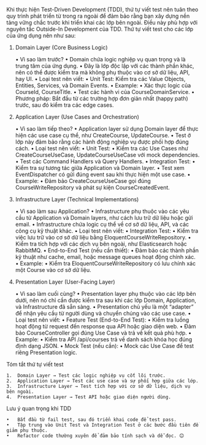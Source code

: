 Khi thực hiện Test-Driven Development (TDD), thứ tự viết test nên tuân theo quy trình phát triển từ trong ra ngoài để đảm bảo rằng bạn xây dựng nền tảng vững chắc trước khi triển khai các lớp bên ngoài. Điều này phù hợp với nguyên tắc Outside-In Development của TDD. Thứ tự viết test cho các lớp của ứng dụng nên như sau:

1. Domain Layer (Core Business Logic)

	•	Vì sao làm trước?
	•	Domain chứa logic nghiệp vụ quan trọng và là trung tâm của ứng dụng.
	•	Đây là lớp độc lập với các thành phần khác, nên có thể được kiểm tra mà không phụ thuộc vào cơ sở dữ liệu, API, hay UI.
	•	Loại test nên viết:
	•	Unit Test: Kiểm tra các Value Objects, Entities, Services, và Domain Events.
	•	Example:
	•	Xác thực logic của CourseId, CourseTitle.
	•	Test các hành vi của CourseDomainService.
	•	Phương pháp: Bắt đầu từ các trường hợp đơn giản nhất (happy path) trước, sau đó kiểm tra các edge cases.

2. Application Layer (Use Cases and Orchestration)

	•	Vì sao làm tiếp theo?
	•	Application layer sử dụng Domain layer để thực hiện các use case cụ thể, như CreateCourse, UpdateCourse.
	•	Test ở lớp này đảm bảo rằng các hành động nghiệp vụ được phối hợp đúng cách.
	•	Loại test nên viết:
	•	Unit Test:
	•	Kiểm tra các Use Cases như CreateCourseUseCase, UpdateCourseUseCase với mock dependencies.
	•	Test các Command Handlers và Query Handlers.
	•	Integration Test:
	•	Kiểm tra sự tương tác giữa Application và Domain layer.
	•	Test xem EventDispatcher có gửi đúng event sau khi thực hiện một use case.
	•	Example:
	•	Đảm bảo CreateCourseUseCase gọi đúng CourseWriteRepository và phát sự kiện CourseCreatedEvent.

3. Infrastructure Layer (Technical Implementations)

	•	Vì sao làm sau Application?
	•	Infrastructure phụ thuộc vào các yêu cầu từ Application và Domain layers, như cách lưu trữ dữ liệu hoặc gửi email.
	•	Infrastructure chứa logic cụ thể về cơ sở dữ liệu, API, và các công cụ kỹ thuật khác.
	•	Loại test nên viết:
	•	Integration Test:
	•	Kiểm tra việc lưu trữ vào cơ sở dữ liệu bằng EloquentCourseWriteRepository.
	•	Kiểm tra tích hợp với các dịch vụ bên ngoài, như Elasticsearch hoặc RabbitMQ.
	•	End-to-End Test (nếu cần thiết):
	•	Đảm bảo các thành phần kỹ thuật như cache, email, hoặc message queues hoạt động chính xác.
	•	Example:
	•	Kiểm tra EloquentCourseWriteRepository có lưu chính xác một Course vào cơ sở dữ liệu.

4. Presentation Layer (User-Facing Layer)

	•	Vì sao làm cuối cùng?
	•	Presentation layer phụ thuộc vào các lớp bên dưới, nên nó chỉ cần được kiểm tra sau khi các lớp Domain, Application, và Infrastructure đã sẵn sàng.
	•	Presentation chủ yếu là một “adapter” để nhận yêu cầu từ người dùng và chuyển chúng vào các use case.
	•	Loại test nên viết:
	•	Feature Test (End-to-End Test):
	•	Kiểm tra luồng hoạt động từ request đến response qua API hoặc giao diện web.
	•	Đảm bảo CourseController gọi đúng Use Case và trả về kết quả phù hợp.
	•	Example:
	•	Kiểm tra API /api/courses trả về danh sách khóa học đúng định dạng JSON.
	•	Mock Test (nếu cần):
	•	Mock các Use Case để test riêng Presentation logic.

Tóm tắt thứ tự viết test

	1.	Domain Layer → Test các logic nghiệp vụ cốt lõi trước.
	2.	Application Layer → Test các use case và sự phối hợp giữa các lớp.
	3.	Infrastructure Layer → Test tích hợp với cơ sở dữ liệu, dịch vụ bên ngoài.
	4.	Presentation Layer → Test API hoặc giao diện người dùng.

Lưu ý quan trọng khi TDD

	•	Bắt đầu từ fail test, sau đó triển khai code để test pass.
	•	Tập trung vào Unit Test và Integration Test ở các bước đầu tiên để giảm phụ thuộc.
	•	Refactor code thường xuyên để đảm bảo tính sạch và dễ đọc. 😊
